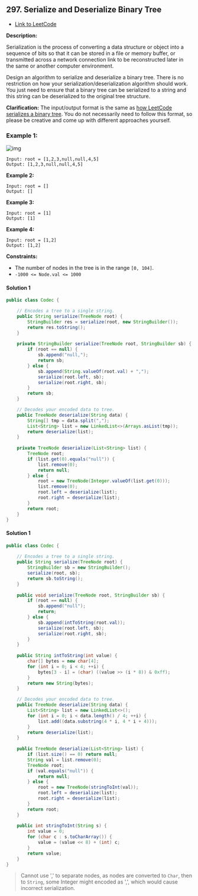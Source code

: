## 297. Serialize and Deserialize Binary Tree

- [Link to LeetCode](https://leetcode.com/problems/serialize-and-deserialize-binary-tree/)

**Description:**



Serialization is the process of converting a data structure or object into a sequence of bits so that it can be stored in a file or memory buffer, or transmitted across a network connection link to be reconstructed later in the same or another computer environment.

Design an algorithm to serialize and deserialize a binary tree. There is no restriction on how your serialization/deserialization algorithm should work. You just need to ensure that a binary tree can be serialized to a string and this string can be deserialized to the original tree structure.

**Clarification:** The input/output format is the same as [how LeetCode serializes a binary tree](https://leetcode.com/faq/#binary-tree). You do not necessarily need to follow this format, so please be creative and come up with different approaches yourself.



<!-- tabs:start -->

### **Example 1:**

![img](https://assets.leetcode.com/uploads/2020/09/15/serdeser.jpg)

```
Input: root = [1,2,3,null,null,4,5]
Output: [1,2,3,null,null,4,5]
```

**Example 2:**

```
Input: root = []
Output: []
```

**Example 3:**

```
Input: root = [1]
Output: [1]
```

**Example 4:**

```
Input: root = [1,2]
Output: [1,2]
```

<!-- tabs:end -->



**Constraints:**

- The number of nodes in the tree is in the range `[0, 104]`.
- `-1000 <= Node.val <= 1000`



<!-- tabs:start -->

#### **Solution 1**



```java
public class Codec {

    // Encodes a tree to a single string.
    public String serialize(TreeNode root) {
        StringBuilder res = serialize(root, new StringBuilder());
        return res.toString();
    }
    
    private StringBuilder serialize(TreeNode root, StringBuilder sb) {
        if (root == null) {
            sb.append("null,");
            return sb;
        } else {
            sb.append(String.valueOf(root.val) + ",");
            serialize(root.left, sb);
            serialize(root.right, sb);
        }
        return sb;
    }

    // Decodes your encoded data to tree.
    public TreeNode deserialize(String data) {
        String[] tmp = data.split(",");
        List<String> list = new LinkedList<>(Arrays.asList(tmp));
        return deserialize(list);
    }
    
    private TreeNode deserialize(List<String> list) {
        TreeNode root;
        if (list.get(0).equals("null")) {
            list.remove(0);
            return null;
        } else {
            root = new TreeNode(Integer.valueOf(list.get(0)));
            list.remove(0);
            root.left = deserialize(list);
            root.right = deserialize(list);
        }
        return root;
    }
}
```



#### **Solution 1**



```java
public class Codec {
    
    // Encodes a tree to a single string.
    public String serialize(TreeNode root) {
        StringBuilder sb = new StringBuilder();
        serialize(root, sb);
        return sb.toString();
    }
    
    public void serialize(TreeNode root, StringBuilder sb) {
        if (root == null) {
            sb.append("null");
            return;
        } else {
            sb.append(intToString(root.val));
            serialize(root.left, sb);
            serialize(root.right, sb);
        }
    }
    
    public String intToString(int value) {
        char[] bytes = new char[4];
        for (int i = 0; i < 4; ++i) {
            bytes[3 - i] = (char) ((value >> (i * 8)) & 0xff);
        }
        return new String(bytes);
    }

    // Decodes your encoded data to tree.
    public TreeNode deserialize(String data) {
        List<String> list = new LinkedList<>();
        for (int i = 0; i < data.length() / 4; ++i) {
            list.add((data.substring(4 * i, 4 * i + 4)));
        }
        return deserialize(list);
    }
    
    public TreeNode deserialize(List<String> list) {
        if (list.size() == 0) return null;
        String val = list.remove(0);
        TreeNode root;
        if (val.equals("null")) {
            return null;
        } else {
            root = new TreeNode(stringToInt(val));
            root.left = deserialize(list);
            root.right = deserialize(list);
        }
        return root;
    }
    
    public int stringToInt(String s) {
        int value = 0;
        for (char c : s.toCharArray()) {
            value = (value << 8) + (int) c;
        }
        return value;
    }
}
```

> Cannot use ',' to separate nodes, as nodes are converted to `Char`, then to `String`, some Integer might encoded as ',', which would cause incorrect serialization.


<!-- tabs:end -->



